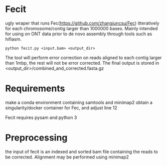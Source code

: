 # Fecit
ugly wraper that runs Fec(https://github.com/zhangjuncsu/Fec) itteratively for each chromosome/contig larger than 1000000 bases.
Mainly intended for using on ONT data prior to de novo assembly through tools such as hifiasm.

    python fecit.py <input.bam> <output_dir>

The tool will perform error correction on reads aligned to each contig larger than 1mbp, the rest will not be error corrected.
The final output is stored in <output_dir>/combined_and_corrected.fasta.gz

# Requirements
make a conda environment containing samtools and minimap2
obtain a singularity/docker container for Fec, and adjust line 12

Fecit requires pysam and python 3

# Preprocessing
the input of fecit is an indexed and sorted bam file containing the reads to be corrected. Alignment may be performed using minimap2
